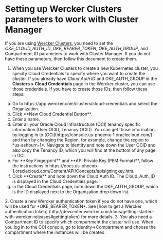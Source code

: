 # Setting up Wercker Clusters parameters to work with Cluster Manager

If you are using [Wercker Clusters](http://devcenter.wercker.com/docs/getting-started-with-wercker-clusters#creatingcluster), you need to set the *OKE_CLOUD_AUTH_ID*,  *OKE_BEARER_TOKEN*,  *OKE_AUTH_GROUP*,  and Compartment ID parameters to work with Cluster Manager. If you do not have these parameters, then follow this document to create them.  

1. When you use Wercker Clusters to create a new Kubernetes cluster, you specify Cloud Credentials to specify where you want to create the cluster. If you already have *Cloud Auth ID* and OKE_AUTH_GROUP in the **Clusters > Cloud Credentials** page in the Wercker cluster, you can use those credentials. If you have to create those IDs, then follow these steps:
<ol type="a">
<li>Go to https://app.wercker.com/clusters/cloud-credentials and select the Organization.</li>
<li>Click **New Cloud Credential Button**. </li>
<li>Enter a name.</li>
<li>Enter all your Oracle Cloud Infrastructure (OCI) tenancy specific information (User OCID, Tenancy OCID). You can get those information by logging in to [OCI](https://console.us-phoenix-1.oraclecloud.com/) and then by changing the Region, for example, change the region to *us-ashburn-1*. Navigate to Identity and note down the User OCID and also copy the Tenancy ID, which you will find at the bottom of any page in OCI.</li>
<li>For **Key Fingerprint** and **API Private Key (PEM Format)**, follow the instructions in https://docs.us-phoenix-1.oraclecloud.com/Content/API/Concepts/apisigningkey.htm.</li>
<li> Click **Create** and note down the Cloud Auth ID. The Cloud_Auth_ID is displayed in the Cloud Credentials page.</li>
<li>In the Cloud Credentials page, note down the OKE_AUTH_GROUP, which is the ID displayed next to the Organization drop down list. 
</ol>
2. Create a new Wercker authentication token if you do not have one, which will be used for *OKE_BEARER_TOKEN*. See [how to get a Wercker authentication token] (http://devcenter.wercker.com/docs/getting-started-with-wercker-releases#gettingtoken) for more details.
3. You also need a Compartment ID to specify which compartment the cluster will use. When you log in to the OCI console, go to Identity->Compartment and choose the compartment where the instances will be created. 